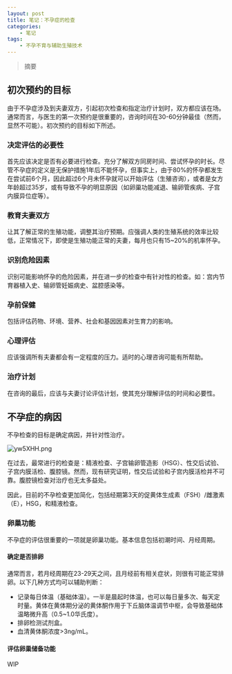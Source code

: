 ```yaml
---
layout: post
title: 笔记：不孕症的检查
categories:
    - 笔记
tags:
    - 不孕不育与辅助生殖技术
---
```


> 摘要

## 初次预约的目标

由于不孕症涉及到夫妻双方，引起初次检查和指定治疗计划时，双方都应该在场。通常而言，与医生的第一次预约是很重要的，咨询时间在30-60分钟最佳（然而，显然不可能）。初次预约的目标如下所述。

### 决定评估的必要性

首先应该决定是否有必要进行检查。充分了解双方同房时间、尝试怀孕的时长。尽管不孕症的定义是无保护措施1年后不能怀孕，但事实上，由于80%的怀孕都发生在尝试前6个月，因此超过6个月未怀孕就可以开始评估（生殖咨询），或者是女方年龄超过35岁，或有导致不孕的明显原因（如卵巢功能减退、输卵管疾病、子宫内膜异位症等）。

### 教育夫妻双方

让其了解正常的生殖功能，调整其治疗预期。应强调人类的生殖系统的效率比较低，正常情况下，即使是生殖功能正常的夫妻，每月也只有15~20%的机率怀孕。

### 识别危险因素

识别可能影响怀孕的危险因素，并在进一步的检查中有针对性的检查。如：宫内节育器植入史、输卵管妊娠病史、盆腔感染等。

### 孕前保健

包括评估药物、环境、营养、社会和基因因素对生育力的影响。

### 心理评估

应该强调所有夫妻都会有一定程度的压力。适时的心理咨询可能有所帮助。

### 治疗计划

在咨询的最后，应该与夫妻讨论评估计划，使其充分理解评估的时间和必要性。

## 不孕症的病因

不孕检查的目标是确定病因，并针对性治疗。

![yw5XHH.png](https://s3.ax1x.com/2021/02/10/yw5XHH.png)

在过去，最常进行的检查是：精液检查、子宫输卵管造影（HSG）、性交后试验、子宫内膜活检、腹腔镜。然而，现有研究证明，性交后试验和子宫内膜活检并不可靠。腹腔镜检查对治疗也无太多益处。

因此，目前的不孕检查更加简化，包括经期第3天的促黄体生成素（FSH）/雌激素（E），HSG，和精液检查。

### 卵巢功能

不孕症的评估很重要的一项就是卵巢功能。基本信息包括初潮时间、月经周期。

#### 确定是否排卵

通常而言，若月经周期在23-29天之间，且月经前有相关症状，则很有可能正常排卵。以下几种方式均可以辅助判断：

+ 记录每日体温（基础体温）。一半是晨起时体温，也可以每日量多次、每天定时量。黄体在黄体期分泌的黄体酮作用于下丘脑体温调节中枢，会导致基础体温略微升高（0.5~1.0华氏度）。
+ 排卵检测试剂盒。
+ 血清黄体酮浓度>3ng/mL。

#### 评估卵巢储备功能

WIP
